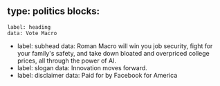 <!-- --- -->
type: politics
blocks:
  -
    label: heading
    data: Vote Macro
  -
    label: subhead
    data: Roman Macro will win you job security, fight for your family's safety, and take down bloated and overpriced college prices, all through the power of AI.
  -
    label: slogan
    data: Innovation moves forward.
  -
    label: disclaimer
    data: Paid for by Facebook for America
<!-- --- -->
